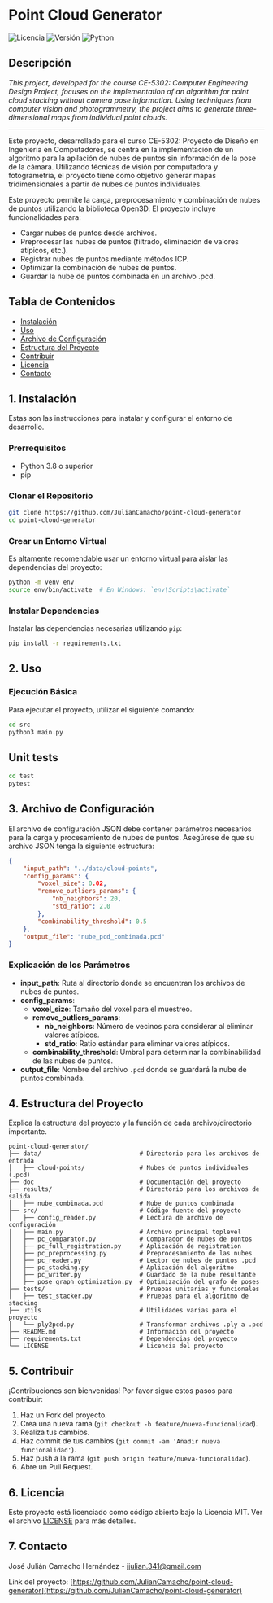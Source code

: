 # Point Cloud Generator

![Licencia](https://img.shields.io/badge/Licencia-MIT-blue.svg?style=for-the-badge)
![Versión](https://img.shields.io/badge/Versión-1.0.0-brightgreen.svg?style=for-the-badge)
![Python](https://img.shields.io/badge/Python-3.8%2B-blue.svg?style=for-the-badge&logo=python&logoColor=white)

## Descripción

*This project, developed for the course CE-5302: Computer Engineering Design Project, focuses on the implementation of an algorithm for point cloud stacking without camera pose information. Using techniques from computer vision and photogrammetry, the project aims to generate three-dimensional maps from individual point clouds.*

---

Este proyecto, desarrollado para el curso CE-5302: Proyecto de Diseño en Ingeniería en Computadores, se centra en la implementación de un algoritmo para la apilación de nubes de puntos sin información de la pose de la cámara. Utilizando técnicas de visión por computadora y fotogrametría, el proyecto tiene como objetivo generar mapas tridimensionales a partir de nubes de puntos individuales.

Este proyecto permite la carga, preprocesamiento y combinación de nubes de puntos utilizando la biblioteca Open3D. El proyecto incluye funcionalidades para:

- Cargar nubes de puntos desde archivos.
- Preprocesar las nubes de puntos (filtrado, eliminación de valores atípicos, etc.).
- Registrar nubes de puntos mediante métodos ICP.
- Optimizar la combinación de nubes de puntos.
- Guardar la nube de puntos combinada en un archivo .pcd.

## Tabla de Contenidos

- [Instalación](#instalación)
- [Uso](#uso)
- [Archivo de Configuración](#archivo-de-configuración)
- [Estructura del Proyecto](#estructura-del-proyecto)
- [Contribuir](#contribuir)
- [Licencia](#licencia)
- [Contacto](#contacto)

## 1. Instalación

Estas son las instrucciones para instalar y configurar el entorno de desarrollo.

### Prerrequisitos

- Python 3.8 o superior
- pip

### Clonar el Repositorio

```sh
git clone https://github.com/JulianCamacho/point-cloud-generator
cd point-cloud-generator
```

### Crear un Entorno Virtual

Es altamente recomendable usar un entorno virtual para aislar las dependencias del proyecto:

```sh
python -m venv env
source env/bin/activate  # En Windows: `env\Scripts\activate`
```

### Instalar Dependencias

Instalar las dependencias necesarias utilizando `pip`:

```sh
pip install -r requirements.txt
```

## 2. Uso

### Ejecución Básica

Para ejecutar el proyecto, utilizar el siguiente comando:

```sh
cd src
python3 main.py
```


## Unit tests
```sh
cd test
pytest
```

## 3. Archivo de Configuración

El archivo de configuración JSON debe contener parámetros necesarios para la carga y procesamiento de nubes de puntos. Asegúrese de que su archivo JSON tenga la siguiente estructura:

```json
{
    "input_path": "../data/cloud-points",
    "config_params": {
        "voxel_size": 0.02,
        "remove_outliers_params": {
            "nb_neighbors": 20,
            "std_ratio": 2.0
        },
        "combinability_threshold": 0.5
    },
    "output_file": "nube_pcd_combinada.pcd"
}
```

### Explicación de los Parámetros

- **input_path**: Ruta al directorio donde se encuentran los archivos de nubes de puntos.
- **config_params**:
  - **voxel_size**: Tamaño del voxel para el muestreo.
  - **remove_outliers_params**:
    - **nb_neighbors**: Número de vecinos para considerar al eliminar valores atípicos.
    - **std_ratio**: Ratio estándar para eliminar valores atípicos.
  - **combinability_threshold**: Umbral para determinar la combinabilidad de las nubes de puntos.
- **output_file**: Nombre del archivo `.pcd` donde se guardará la nube de puntos combinada.



## 4. Estructura del Proyecto

Explica la estructura del proyecto y la función de cada archivo/directorio importante.

```plaintext
point-cloud-generator/
├── data/                           # Directorio para los archivos de entrada
│   ├── cloud-points/               # Nubes de puntos individuales (.pcd)
├── doc                             # Documentación del proyecto
├── results/                        # Directorio para los archivos de salida
│   ├── nube_combinada.pcd          # Nube de puntos combinada
├── src/                            # Código fuente del proyecto
│   ├── config_reader.py            # Lectura de archivo de configuración
│   ├── main.py                     # Archivo principal toplevel
│   ├── pc_comparator.py            # Comparador de nubes de puntos
│   ├── pc_full_registration.py     # Aplicación de registration
│   ├── pc_preprocessing.py         # Preprocesamiento de las nubes
│   ├── pc_reader.py                # Lector de nubes de puntos .pcd
│   ├── pc_stacking.py              # Aplicación del algoritmo
│   ├── pc_writer.py                # Guardado de la nube resultante
│   ├── pose_graph_optimization.py  # Optimización del grafo de poses
├── tests/                          # Pruebas unitarias y funcionales
│   ├── test_stacker.py             # Pruebas para el algoritmo de stacking
├── utils                           # Utilidades varias para el proyecto
│   └── ply2pcd.py                  # Transformar archivos .ply a .pcd
├── README.md                       # Información del proyecto
├── requirements.txt                # Dependencias del proyecto
└── LICENSE                         # Licencia del proyecto
```

## 5. Contribuir

¡Contribuciones son bienvenidas! Por favor sigue estos pasos para contribuir:

1. Haz un Fork del proyecto.
2. Crea una nueva rama (`git checkout -b feature/nueva-funcionalidad`).
3. Realiza tus cambios.
4. Haz commit de tus cambios (`git commit -am 'Añadir nueva funcionalidad'`).
5. Haz push a la rama (`git push origin feature/nueva-funcionalidad`).
6. Abre un Pull Request.

## 6. Licencia

Este proyecto está licenciado como código abierto bajo la Licencia MIT. Ver el archivo [LICENSE](LICENSE) para más detalles.

## 7. Contacto

José Julián Camacho Hernández - jjulian.341@gmail.com

Link del proyecto: [https://github.com/JulianCamacho/point-cloud-generator](https://github.com/JulianCamacho/point-cloud-generator)

